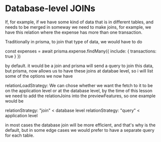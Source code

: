 # Database-level JOINs

If, for example, if we have some kind of data that is in different tables, and needs to be merged in someway we need to
make joins, for example, we have this relation where the expense has more than one transaction.

Traditionally in prisma, to join that type of data, we would have to do

 const expenses = await prisma.expense.findMany({
  include: {
    transactions: true
  }
 })

 by default. it would be a join and prisma will send a query to join this data, but prisma, now allows us to have these joins
 at databae level, so i will list some of the options we now have

 relationLoadStrategy: We can chose whether we want the fetch to it to be on the application level or at the database level,
 by the time of this lesson we need to add the relationJoins into the previewFeatures, so one example would be


relationStrategy: "join" < database level
relationStrategy: "query" < application level

in most cases the database join will be more efficient, and that's why is the default, but in some edge cases we would
prefer to have a separate query for each table.
